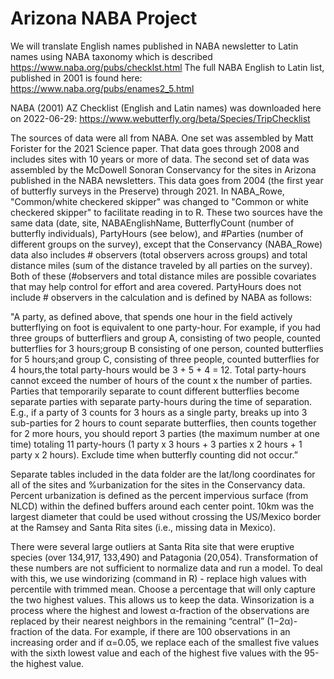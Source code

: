 # Arizona NABA Project
We will translate English names published in NABA newsletter to Latin names using NABA taxonomy which is described https://www.naba.org/pubs/checklst.html
The full NABA English to Latin list, published in 2001 is found here: https://www.naba.org/pubs/enames2_5.html

NABA (2001) AZ Checklist (English and Latin names) was downloaded here on 2022-06-29: https://www.webutterfly.org/beta/Species/TripChecklist

The sources of data were all from NABA. One set was assembled by Matt Forister for the 2021 Science paper. That data goes through 2008 and includes sites with 10 years or more of data. The second set of data was assembled by the McDowell Sonoran Conservancy for the sites in Arizona published in the NABA newsletters. This data goes from 2004 (the first year of butterfly surveys in the Preserve) through 2021. In NABA_Rowe, "Common/white checkered skipper" was changed to "Common or white checkered skipper" to facilitate reading in to R. These two sources have the same data (date, site, NABAEnglishName, ButterflyCount (number of butterfly individuals), PartyHours (see below), and #Parties (number of different groups on the survey), except that the Conservancy (NABA_Rowe) data also includes # observers (total observers across groups) and total distance miles (sum of the distance traveled by all parties on the survey). Both of these (#observers and total distance miles are possible covariates that may help control for effort and area covered. PartyHours does not include # observers in the calculation and is defined by NABA as follows:

"A party, as defined above, that spends one hour in the field actively butterflying on foot is equivalent to one party-hour. For example, if you had three groups of butterfliers and group A, consisting of two people, counted butterflies for 3 hours;group B consisting of one person, counted butterflies for 5 hours;and group C, consisting of three people, counted butterflies for 4 hours,the total party-hours would be 3 + 5 + 4 = 12. Total party-hours cannot exceed the number of hours of the count x the number of parties. Parties that temporarily separate to count different butterflies become separate parties with separate party-hours during the time of separation. E.g., if a party of 3 counts for 3 hours as a single party, breaks up into 3 sub-parties for 2 hours to count separate butterflies, then counts together for 2 more hours, you should report 3 parties (the maximum number at one time) totaling 11 party-hours (1 party x 3 hours + 3 parties x 2 hours + 1 party x 2 hours). Exclude time when butterfly counting did not occur.”

Separate tables included in the data folder are the lat/long coordinates for all of the sites and %urbanization for the sites in the Conservancy data. Percent urbanization is defined as the percent impervious surface (from NLCD) within the defined buffers around each center point. 10km was the largest diameter that could be used without crossing the US/Mexico border at the Ramsey and Santa Rita sites (i.e., missing data in Mexico). 

There were several large outliers at Santa Rita site that were eruptive species (over 134,917, 133,490) and Patagonia (20,054). Transformation of these numbers are not sufficient to normalize data and run a model. To deal with this, we use windorizing (command in R)  - replace high values with percentile with trimmed mean. Choose a percentage that will only capture the two highest values. This allows us to keep the data. Winsorization is a process where the highest and lowest α-fraction of the observations are replaced by their nearest neighbors in the remaining “central” (1−2α)-fraction of the data. For example, if there are 100 observations in an increasing order and if α=0.05, we replace each of the smallest five values with the sixth lowest value and each of the highest five values with the 95-the highest value.

